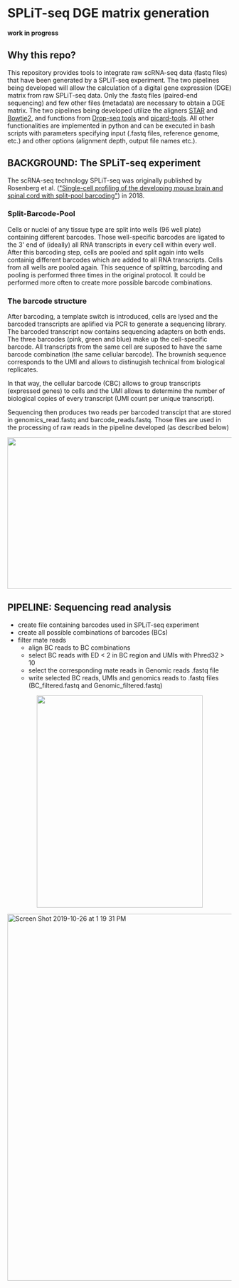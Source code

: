 # SPLiT-seq DGE matrix generation
**work in progress**

## Why this repo?
This repository provides tools to integrate raw scRNA-seq data (fastq files) that have been generated by a SPLiT-seq experiment. The two pipelines being developed will allow the calculation of a digital gene expression (DGE) matrix from raw SPLiT-seq data. Only the .fastq files (paired-end sequencing) and few other files (metadata) are necessary to obtain a DGE matrix. The two pipelines being developed utilize the aligners [STAR](https://github.com/alexdobin/STAR) and [Bowtie2](https://github.com/alexdobin/STAR), and functions from [Drop-seq tools](https://github.com/broadinstitute/Drop-seq/releases) and [picard-tools](https://broadinstitute.github.io/picard/). All other functionalities are implemented in python and can be executed in bash scripts with parameters specifying input (.fastq files, reference genome, etc.) and other options (alignment depth, output file names etc.).
## BACKGROUND: The SPLiT-seq experiment
The scRNA-seq technology SPLiT-seq was originally published by Rosenberg et al. (["Single-cell profiling of the developing mouse brain and spinal cord with split-pool barcoding"](https://science.sciencemag.org/content/360/6385/176)) in 2018.
### Split-Barcode-Pool
Cells or nuclei of any tissue type are split into wells (96 well plate) containing different barcodes. Those well-specific barcodes are ligated to the 3' end of (ideally) all RNA transcripts in every cell within every well. After this barcoding step, cells are pooled and split again into wells containig different barcodes which are added to all RNA transcripts. Cells from all wells are pooled again. This sequence of splitting, barcoding and pooling is performed three times in the original protocol. It could be performed more often to create more possible barcode combinations.
### The barcode structure
After barcoding, a template switch is introduced, cells are lysed and the barcoded transcripts are aplified via PCR to generate a sequencing library. The barcoded transcript now contains sequencing adapters on both ends.
The three barcodes (pink, green and blue) make up the cell-specific barcode. All transcripts from the same cell are suposed to have the same barcode combination (the same cellular barcode). The brownish sequence corresponds to the UMI and allows to distinugish technical from biological replicates.

In that way, the cellular barcode (CBC) allows to group transcripts (expressed genes) to cells and the UMI allows to determine the number of biological copies of every transcript (UMI count per unique transcript).

Sequencing then produces two reads per barcoded transcipt that are stored in genomics_read.fastq and barcode_reads.fastq. Those files are used in the processing of raw reads in the pipeline developed (as described below)
 <p align="center">
  <img src="Screen Shot 2019-10-26 at 1 36 39 PM" src="https://user-images.githubusercontent.com/43107602/67618927-bf4c2f00-f7f5-11e9-8724-719dcf57a3c4.png" height="339.75" width="684.75">
 </p>

## PIPELINE: Sequencing read analysis
- create file containing barcodes used in SPLiT-seq experiment
- create all possible combinations of barcodes (BCs)
- filter mate reads
  - align BC reads to BC combinations
  - select BC reads with ED < 2 in BC region and UMIs with Phred32 > 10
  - select the corresponding mate reads in Genomic reads .fastq file
  - write selected BC reads, UMIs and genomics reads to .fastq files (BC_filtered.fastq and Genomic_filtered.fastq)
 
 <p align="center">
  <img src="https://user-images.githubusercontent.com/43107602/67587832-ec94d080-f754-11e9-93e2-1229cabe570b.png"     height="476.25" width="373">
 </p>
 
 <img width="823" alt="Screen Shot 2019-10-26 at 1 19 31 PM" src="https://user-images.githubusercontent.com/43107602/67618926-bce9d500-f7f5-11e9-82e3-b954e495d3dc.png">

